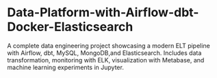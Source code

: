 # Data-Platform-with-Airflow-dbt-Docker-Elasticsearch
A complete data engineering project showcasing a modern ELT pipeline with Airflow, dbt, MySQL, MongoDB,and Elasticsearch. Includes data transformation, monitoring with ELK, visualization with Metabase, and machine learning experiments in Jupyter.
